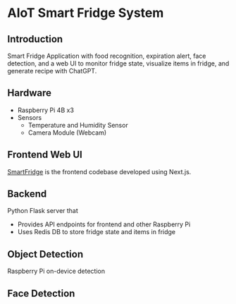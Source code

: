 # AIoT Smart Fridge System

## Introduction
Smart Fridge Application with food recognition, expiration alert, face detection, and a web UI to monitor fridge state, visualize items in fridge, and generate recipe with ChatGPT.

## Hardware
- Raspberry Pi 4B x3
- Sensors
  - Temperature and Humidity Sensor
  - Camera Module (Webcam)

## Frontend Web UI
[SmartFridge](https://github.com/ANITA-0604/SmartFridge) is the frontend codebase developed using Next.js.

## Backend
Python Flask server that
- Provides API endpoints for frontend and other Raspberry Pi
- Uses Redis DB to store fridge state and items in fridge

## Object Detection
Raspberry Pi on-device detection 

## Face Detection





